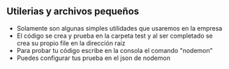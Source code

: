## Utilerias y archivos pequeños

- Solamente son algunas simples utilidades que usaremos en la empresa
- El código se crea y prueba en la carpeta test y al ser completado se crea su propio file en la dirección raiz
- Para probar tu código escribe en la consola el comando "nodemon"
- Puedes configurar tus prueba en el json de nodemon
